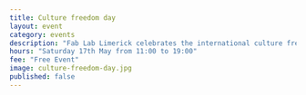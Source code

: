 ```yaml
---
title: Culture freedom day
layout: event
category: events
description: "Fab Lab Limerick celebrates the international culture freedom day with an Open Day event. Talks, tutorials and presentations on 3D printing and other digital fabrication technologies. You are all invited!"
hours: "Saturday 17th May from 11:00 to 19:00"
fee: "Free Event"
image: culture-freedom-day.jpg
published: false
---
```

